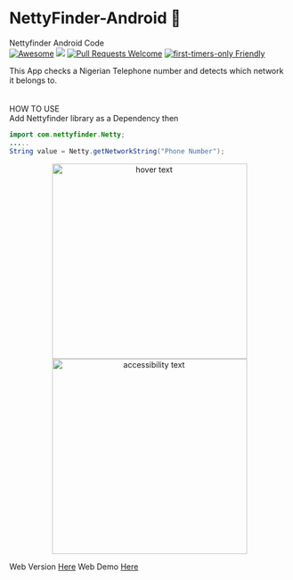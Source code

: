 # NettyFinder-Android :rocket:
Nettyfinder Android Code <br>
[![Awesome](https://cdn.rawgit.com/sindresorhus/awesome/d7305f38d29fed78fa85652e3a63e154dd8e8829/media/badge.svg)](https://github.com/sindresorhus/awesome) ![](https://img.shields.io/badge/For-Nigerians-brightgreen.svg)
[![Pull Requests Welcome](https://img.shields.io/badge/PRs-welcome-red.svg?style=flat)](http://makeapullrequest.com)
[![first-timers-only Friendly](https://img.shields.io/badge/first--timers--only-friendly-blue.svg)](http://www.firsttimersonly.com/)

This App checks a Nigerian Telephone number and detects which network it belongs to. <br><br><br>
HOW TO USE <br>
Add Nettyfinder library as a Dependency then<br>
```java
import com.nettyfinder.Netty;
.....
String value = Netty.getNetworkString("Phone Number");
```
<p align="center">
  <img src="https://raw.githubusercontent.com/Zfinix/NettyFinder-Android/master/screenshots/1.png" width="350" title="hover text">
  <img src="https://raw.githubusercontent.com/Zfinix/NettyFinder-Android/master/screenshots/2.png" width="350" alt="accessibility text">
</p>

Web Version [Here](https://github.com/BolajiAyodeji/netty-finder)
Web Demo [Here](https://netty-finder.herokuapp.com)
